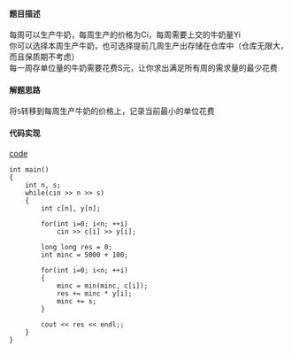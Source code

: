 #### 题目描述
每周可以生产牛奶，每周生产的价格为Ci，每周需要上交的牛奶量Yi  
你可以选择本周生产牛奶，也可选择提前几周生产出存储在仓库中（仓库无限大，而且保质期不考虑）  
每一周存单位量的牛奶需要花费S元，让你求出满足所有周的需求量的最少花费

#### 解题思路
将`S`转移到每周生产牛奶的价格上，记录当前最小的单位花费

#### 代码实现

[code](/GreedyAlgorithm/poj2393.cpp)

```
int main()
{
	int n, s;
	while(cin >> n >> s)
	{
		int c[n], y[n];

		for(int i=0; i<n; ++i)
			cin >> c[i] >> y[i];

		long long res = 0;
		int minc = 5000 + 100;

		for(int i=0; i<n; ++i)
		{
			minc = min(minc, c[i]);
			res += minc * y[i];
			minc += s;
		}

		cout << res << endl;;
	}
}
```